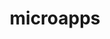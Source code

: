 ---
title: microapps
layout: redirect
note: THIS FILE IS GENERATED AUTOMATICALLY, EDIT _data/consultants.json instead 
redirect_to:
  - http://microapps.com 
---
